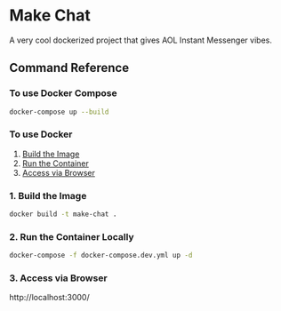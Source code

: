 # Make Chat

A very cool dockerized project that gives AOL Instant Messenger vibes. 

## Command Reference

### To use Docker Compose

```bash
docker-compose up --build 
```

### To use Docker

1. [Build the Image](#build-the-image)
2. [Run the Container](#build-the-container)
3. [Access via Browser](#access-via-browsers)

### 1. Build the Image

```bash
docker build -t make-chat .
```

### 2. Run the Container Locally

```bash
docker-compose -f docker-compose.dev.yml up -d
```

### 3. Access via Browser

http://localhost:3000/